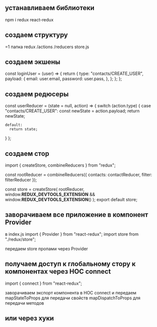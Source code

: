 ## устанавливаем библиотеки
npm i redux react-redux

## создаем структуру
=1
папка redux
/actions
/reducers
store.js


## создаем экшены

const loginUser = (user) => {
  return {
    type: "contacts/CREATE_USER",
    payload: {
      email: user.email,
      password: user.pass,
    },
  };
};
};

## создаем редюсеры

const userReducer = (state = null, action) => {
  switch (action.type) {
    case "contacts/CREATE_USER":
      const newState = action.payload;
      return newState;

    default:
      return state;
  }
};

## создаем стор

import { createStore, combineReducers } from "redux";

const rootReducer = combineReducers({ contacts: contactReducer, filter: filterReducer });

const store = createStore(
rootReducer,
window.**REDUX_DEVTOOLS_EXTENSION** && window.**REDUX_DEVTOOLS_EXTENSION**()
);
export default store;

## заворачиваем все приложение в компонент Provider

в index.js
import { Provider } from "react-redux";
import store from "./redux/store";

передаем store пропами через Provider

## получаем доступ к глобальному стору к компонентах через HOC connect

import { connect } from "react-redux";

заворачиваем экспорт компонента в HOC connect и передаем
mapStateToProps для передачи свойств
mapDispatchToProps для передачи методов

## или через хуки
